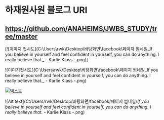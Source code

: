 # 하재원사원 블로그 URl
## https://github.com/ANAHEIMS/JWBS_STUDY/tree/master



[![이미지 첫시도](C:\Users\rwk\Desktop\바탕화면\facebook\페이지 썸네일\_If you believe in yourself and feel confident in yourself, you can do anything. I really believe that._ - Karlie Klass -.png)]

![이미지첫시도](C:\Users\rwk\Desktop\바탕화면\facebook\페이지 썸네일\_If you believe in yourself and feel confident in yourself, you can do anything. I really believe that._ - Karlie Klass -.png)

[![텍스트](http://cfile24.uf.tistory.com/image/2444873B57E257821FA2AE)](https://unity3d.com/kr)

![Alt text](C:/Users/rwk/Desktop/바탕화면/facebook/페이지 썸네일/_If you believe in yourself and feel confident in yourself, you can do anything. I really believe that._ - Karlie Klass -.png)


